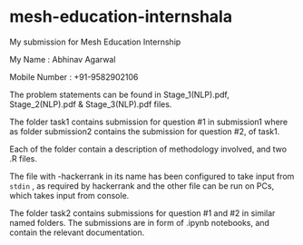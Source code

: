 # mesh-education-internshala
My submission for Mesh Education Internship

My Name : Abhinav Agarwal

Mobile Number : +91-9582902106

The problem statements can be found in Stage_1(NLP).pdf, Stage_2(NLP).pdf & Stage_3(NLP).pdf files.

The folder task1 contains submission for question #1 in submission1 where as folder submission2 contains the submission for question #2, of task1.

Each of the folder contain a description of methodology involved, and two .R files.

The file with -hackerrank in its name has been configured to take input from `stdin` , as required by hackerrank and the other file can be run on PCs, which
takes input from console.

The folder task2 contains submissions for question #1 and #2 in similar named folders. The submissions are in form of .ipynb notebooks, and contain the relevant documentation.